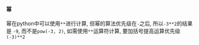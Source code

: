 #### 幂

幂在python中可以使用`**`进行计算, 但幂的算法优先级在`-`之后, 所以`-3**2`的结果是
`-9`, 而不是`pow(-3, 2)`, 如需使用`**`运算符计算, 要加括号提高运算优先级`(-3)**2`

